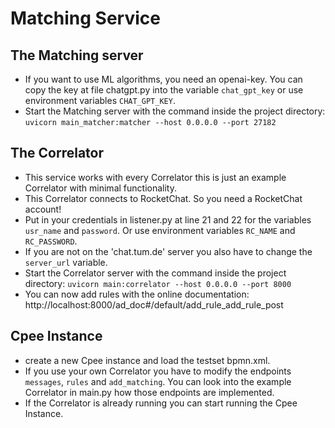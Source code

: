 # Matching Service

## The Matching server ##
* If you want to use ML algorithms, you need an openai-key. You can copy the key at file chatgpt.py into the variable `chat_gpt_key` or use environment variables `CHAT_GPT_KEY`.
* Start the Matching server with the command inside the project directory: `uvicorn main_matcher:matcher --host 0.0.0.0 --port 27182`

## The Correlator ##
* This service works with every Correlator this is just an example Correlator with minimal functionality.
* This Correlator connects to RocketChat. So you need a RocketChat account!
* Put in your credentials in listener.py at line 21 and 22 for the variables `usr_name` and `password`. Or use environment variables `RC_NAME` and `RC_PASSWORD`.
* If you are not on the 'chat.tum.de' server you also have to change the `server_url` variable.
* Start the Correlator server with the command inside the project directory: `uvicorn main:correlator --host 0.0.0.0 --port 8000`
* You can now add rules with the online documentation: http://localhost:8000/ad_doc#/default/add_rule_add_rule_post

## Cpee Instance ##
* create a new Cpee instance and load the testset bpmn.xml.
* If you use your own Correlator you have to modify the endpoints `messages`, `rules` and `add_matching`. You can look into the example Correlator in main.py how those endpoints are implemented.
* If the Correlator is already running you can start running the Cpee Instance.
